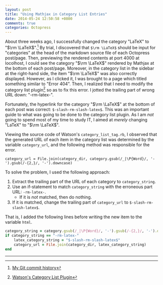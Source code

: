 ```yaml
---
layout: post
title: "Using Mathjax in Category List Entries"
date: 2014-05-24 12:50:58 +0800
comments: true
categories: Octopress
---
```


About three weeks ago, I successfully changed the category "LaTeX" to
"$\rm \LaTeX$".[^1]  By trial, I discovered that `$\rm \LaTeX$` should
be input for "categories" at the head of the markdown source file of
each Octopress post/page.  Then, previewing the rendered contents at
port 4000 at locolhost, I could see the category "$\rm \LaTeX$"
rendered by Mathjax at the bottom of each post/page.  Moreover, in the
category list in the sidebar at the right-hand side, the item "$\rm
\LaTeX$" was also correctly displayed.  However, as I clicked it, I
was brought to a page which titled something similar to "Error 404".
Then, I realized that I need to modify the category list plugin[^2] so
as to fix this error.  I jotted the trailing part of wrong URL down:
"-rm-latex-".

Fortunately, the hyperlink for the category "$\rm \LaTeX$" at the
bottom of each post was correct: `$-slash-rm-slash-latex$`.  This was
an important guide to what was going to be done to the category list
plugin.  As I am *not* going to spend most of my time to study IT, I
aimed at *merely* changing "LaTeX" to "$\rm \LaTeX$".

Viewing the source code of Watson's `category_list_tag.rb`, I observed
that the generated URL of each item in the category list was
determined by the variable `category_url`, and the following method
was responsible for the error.

    category_url = File.join(category_dir, category.gsub(/_|\P{Word}/, '-').gsub(/-{2,}/, '-').downcase)

To solve the problem, I used the following approach:

1. Extract the trailing part of the URL of each category to
`category_string`.
2. Use an if-statement to match `category_string` with the erroneous
part URL: `-rm-latex-`.
    - If it is *not* matched, then do nothing.
3. If it is matched, change the trailing part of `category_url` to
`$-slash-rm-slash-latex$`.

That is, I added the following lines before writing the new item to
the variable `html`.

```ruby Display Mathjax rendered $\rm \LaTeX$ code in category lists item https://github.com/VincentTam/vincenttam.github.io/blob/7dcf6b7e8cdc6b9fd1f8de9a81a05af128849537/plugins/category_list_tag.rb source code
category_string = category.gsub(/_|\P{Word}/, '-').gsub(/-{2,}/, '-').downcase
if category_string == "-rm-latex-"
    latex_category_string = "$-slash-rm-slash-latex$"
    category_url = File.join(category_dir, latex_category_string)
end
```

---

[^1]: [My Git commit history](https://github.com/VincentTam/vincenttam.github.io/commit/7dcf6b7e8cdc6b9fd1f8de9a81a05af128849537#diff-1)
[^2]: [Watson's Category List Plugin](http://www.dotnetguy.co.uk/post/2012/06/25/octopress-category-list-plugin/)

<!-- vim:se tw=70: -->
